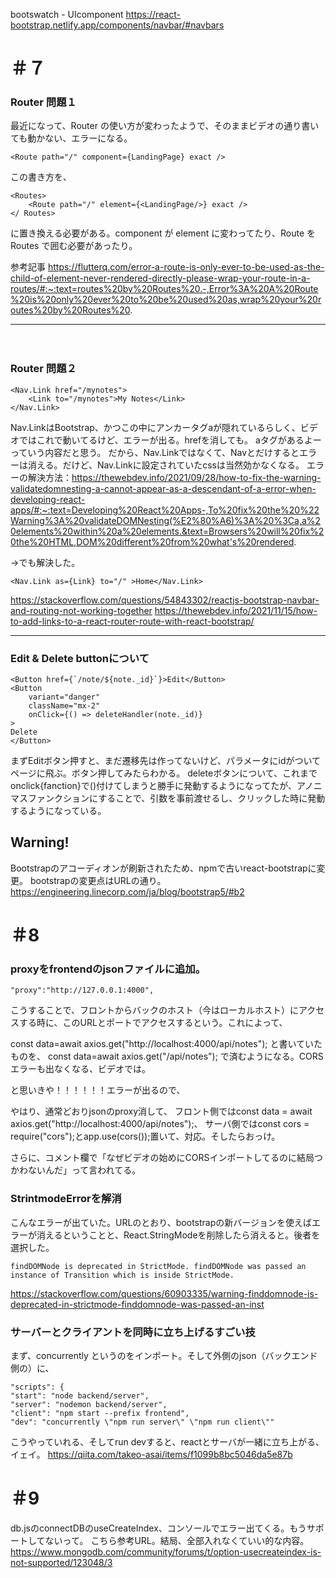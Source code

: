 bootswatch - UIcomponent
https://react-bootstrap.netlify.app/components/navbar/#navbars

# ＃７

### Router 問題１

最近になって、Router の使い方が変わったようで、そのままビデオの通り書いても動かない、エラーになる。

```
<Route path="/" component={LandingPage} exact />
```

この書き方を、

```
<Routes>
    <Route path="/" element={<LandingPage/>} exact />
</ Routes>
```

に置き換える必要がある。component が element に変わってたり、Route を Routes で囲む必要があったり。

参考記事
https://flutterq.com/error-a-route-is-only-ever-to-be-used-as-the-child-of-element-never-rendered-directly-please-wrap-your-route-in-a-routes/#:~:text=routes%20by%20Routes%20.-,Error%3A%20A%20Route%20is%20only%20ever%20to%20be%20used%20as,wrap%20your%20routes%20by%20Routes%20.    
  
---
  　
### Router 問題２  
```
<Nav.Link href="/mynotes">
    <Link to="/mynotes">My Notes</Link>
</Nav.Link>
```  
Nav.LinkはBootstrap、かつこの中にアンカータグaが隠れているらしく、ビデオではこれで動いてるけど、エラーが出る。hrefを消しても。
aタグがあるよーっていう内容だと思う。
だから、Nav.Linkではなくて、Navとだけするとエラーは消える。だけど、Nav.Linkに設定されていたcssは当然効かなくなる。
エラーの解決方法：https://thewebdev.info/2021/09/28/how-to-fix-the-warning-validatedomnesting-a-cannot-appear-as-a-descendant-of-a-error-when-developing-react-apps/#:~:text=Developing%20React%20Apps-,To%20fix%20the%20%22Warning%3A%20validateDOMNesting(%E2%80%A6)%3A%20%3Ca,a%20elements%20within%20a%20elements.&text=Browsers%20will%20fix%20the%20HTML,DOM%20different%20from%20what's%20rendered.  

->でも解決した。
```
<Nav.Link as={Link} to="/" >Home</Nav.Link>
```
https://stackoverflow.com/questions/54843302/reactjs-bootstrap-navbar-and-routing-not-working-together
https://thewebdev.info/2021/11/15/how-to-add-links-to-a-react-router-route-with-react-bootstrap/

  
---

### Edit & Delete buttonについて

```
<Button href={`/note/${note._id}`}>Edit</Button>
<Button
    variant="danger"
    className="mx-2"
    onClick={() => deleteHandler(note._id)}
>
Delete
</Button>
```
まずEditボタン押すと、まだ遷移先は作ってないけど、パラメータにidがついてページに飛ぶ。ボタン押してみたらわかる。
deleteボタンについて、これまでonclick{fanction}で()付けてしまうと勝手に発動するようになってたが、アノニマスファンクションにすることで、引数を事前渡せるし、クリックした時に発動するようになっている。  
  
## Warning!
  
Bootstrapのアコーディオンが刷新されたため、npmで古いreact-bootstrapに変更。
bootstrapの変更点はURLの通り。
https://engineering.linecorp.com/ja/blog/bootstrap5/#b2  

  

# ＃8

### proxyをfrontendのjsonファイルに追加。

```
"proxy":"http://127.0.0.1:4000",
```

こうすることで、フロントからバックのホスト（今はローカルホスト）にアクセスする時に、このURLとポートでアクセスするという。これによって、

const data=await axios.get("http://localhost:4000/api/notes");
と書いていたものを、
const data=await axios.get("/api/notes");
で済むようになる。CORSエラーも出なくなる、ビデオでは。

と思いきや！！！！！！エラーが出るので、  

やはり、通常どおりjsonのproxy消して、
フロント側ではconst data = await axios.get("http://localhost:4000/api/notes");、
サーバ側ではconst cors = require("cors");とapp.use(cors());置いて、対応。そしたらおっけ。

さらに、コメント欄で「なぜビデオの始めにCORSインポートしてるのに結局つかわないんだ」って言われてる。  
  
### StrintmodeErrorを解消

こんなエラーが出ていた。URLのとおり、bootstrapの新バージョンを使えばエラーが消えるということと、React.StringModeを削除したら消えると。後者を選択した。

```
findDOMNode is deprecated in StrictMode. findDOMNode was passed an instance of Transition which is inside StrictMode.
```
https://stackoverflow.com/questions/60903335/warning-finddomnode-is-deprecated-in-strictmode-finddomnode-was-passed-an-inst  


### サーバーとクライアントを同時に立ち上げるすごい技  

まず、concurrently というのをインポート。そして外側のjson（バックエンド側の）に、
```
"scripts": {
"start": "node backend/server",
"server": "nodemon backend/server",
"client": "npm start --prefix frontend",
"dev": "concurrently \"npm run server\" \"npm run client\""
```
こうやっていれる、そしてrun devすると、reactとサーバが一緒に立ち上がる、イェイ。
https://qiita.com/takeo-asai/items/f1099b8bc5046da5e87b
  

# ＃9

db.jsのconnectDBのuseCreateIndex、コンソールでエラー出てくる。もうサポートしてないって。
こちら参考URL。結局、全部入れなくていい的な内容。
https://www.mongodb.com/community/forums/t/option-usecreateindex-is-not-supported/123048/3

